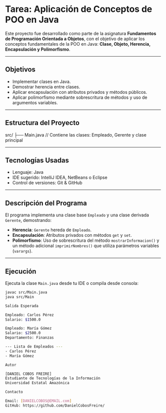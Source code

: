 # Tarea: Aplicación de Conceptos de POO en Java

Este proyecto fue desarrollado como parte de la asignatura **Fundamentos de Programación Orientada a Objetos**, con el objetivo de aplicar los conceptos fundamentales de la POO en Java: **Clase, Objeto, Herencia, Encapsulación y Polimorfismo**.

---

## Objetivos

- Implementar clases en Java.
- Demostrar herencia entre clases.
- Aplicar encapsulación con atributos privados y métodos públicos.
- Aplicar polimorfismo mediante sobrescritura de métodos y uso de argumentos variables.

---

## Estructura del Proyecto

src/
├── Main.java // Contiene las clases: Empleado, Gerente y clase principal

---

## Tecnologías Usadas

- Lenguaje: Java
- IDE sugerido: IntelliJ IDEA, NetBeans o Eclipse
- Control de versiones: Git & GitHub

---

## Descripción del Programa

El programa implementa una clase base `Empleado` y una clase derivada `Gerente`, demostrando:

- **Herencia**: `Gerente` hereda de `Empleado`.
- **Encapsulación**: Atributos privados con métodos `get` y `set`.
- **Polimorfismo**: Uso de sobrescritura del método `mostrarInformacion()` y un método adicional `imprimirNombres()` que utiliza parámetros variables (`varargs`).

---

## Ejecución

Ejecuta la clase `Main.java` desde tu IDE o compila desde consola:

```bash
javac src/Main.java
java src/Main

Salida Esperada

Empleado: Carlos Pérez
Salario: $1500.0

Empleado: María Gómez
Salario: $2500.0
Departamento: Finanzas

--- Lista de Empleados ---
- Carlos Pérez
- María Gómez

Autor

[DANIEL COBOS FREIRE]
Estudiante de Tecnologías de la Información
Universidad Estatal Amazónica

Contacto

Email: [DANIELCOBOS@EMAIL.com]
GitHub: https://github.com/DanielCobosFreire/
